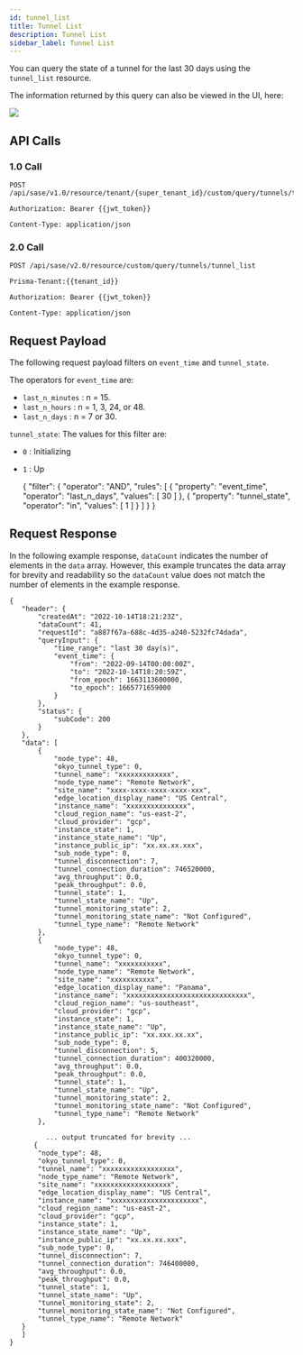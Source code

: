 ```yaml
---
id: tunnel_list
title: Tunnel List
description: Tunnel List
sidebar_label: Tunnel List
---
```


You can query the state of a tunnel for the last 30 days using the `tunnel_list` resource.

The information returned by this query can also be viewed in the UI, here:

![](/access/img/tunnel-list-img.png)

## API Calls

### 1.0 Call

    POST /api/sase/v1.0/resource/tenant/{super_tenant_id}/custom/query/tunnels/tunnel_list

    Authorization: Bearer {{jwt_token}}
    
    Content-Type: application/json

### 2.0 Call

    POST /api/sase/v2.0/resource/custom/query/tunnels/tunnel_list

    Prisma-Tenant:{{tenant_id}}

    Authorization: Bearer {{jwt_token}}
    
    Content-Type: application/json

## Request Payload

The following request payload filters on `event_time` and `tunnel_state`.

The operators for `event_time` are:

* `last_n_minutes` : n = 15.
* `last_n_hours` : n = 1, 3, 24, or 48.
* `last_n_days` : n = 7 or 30.


`tunnel_state`: The values for this filter are:
* `0` : Initializing
* `1` : Up


    {
      "filter": {
        "operator": "AND",
        "rules": [
          {
            "property": "event_time",
            "operator": "last_n_days",
            "values": [
              30
            ]
          },
          {
            "property": "tunnel_state",
            "operator": "in",
            "values": [
              1
            ]
          }
        ]
      }
    }


## Request Response

In the following example response, `dataCount` indicates the number of elements in the `data`
array. However, this example truncates the data array for brevity and readability so the 
`dataCount` value does not match the number of elements in the example response.

    {
       "header": {
           "createdAt": "2022-10-14T18:21:23Z",
           "dataCount": 41,
           "requestId": "a887f67a-688c-4d35-a240-5232fc74dada",
           "queryInput": {
               "time_range": "last 30 day(s)",
               "event_time": {
                   "from": "2022-09-14T00:00:00Z",
                   "to": "2022-10-14T18:20:59Z",
                   "from_epoch": 1663113600000,
                   "to_epoch": 1665771659000
               }
           },
           "status": {
               "subCode": 200
           }
       },
       "data": [
           {
               "node_type": 48,
               "okyo_tunnel_type": 0,
               "tunnel_name": "xxxxxxxxxxxxx",
               "node_type_name": "Remote Network",
               "site_name": "xxxx-xxxx-xxxx-xxxx-xxx",
               "edge_location_display_name": "US Central",
               "instance_name": "xxxxxxxxxxxxxxx",
               "cloud_region_name": "us-east-2",
               "cloud_provider": "gcp",
               "instance_state": 1,
               "instance_state_name": "Up",
               "instance_public_ip": "xx.xx.xx.xxx",
               "sub_node_type": 0,
               "tunnel_disconnection": 7,
               "tunnel_connection_duration": 746520000,
               "avg_throughput": 0.0,
               "peak_throughput": 0.0,
               "tunnel_state": 1,
               "tunnel_state_name": "Up",
               "tunnel_monitoring_state": 2,
               "tunnel_monitoring_state_name": "Not Configured",
               "tunnel_type_name": "Remote Network"
           },
           {
               "node_type": 48,
               "okyo_tunnel_type": 0,
               "tunnel_name": "xxxxxxxxxxx",
               "node_type_name": "Remote Network",
               "site_name": "xxxxxxxxxxx",
               "edge_location_display_name": "Panama",
               "instance_name": "xxxxxxxxxxxxxxxxxxxxxxxxxxxxxx",
               "cloud_region_name": "us-southeast",
               "cloud_provider": "gcp",
               "instance_state": 1,
               "instance_state_name": "Up",
               "instance_public_ip": "xx.xxx.xx.xx",
               "sub_node_type": 0,
               "tunnel_disconnection": 5,
               "tunnel_connection_duration": 400320000,
               "avg_throughput": 0.0,
               "peak_throughput": 0.0,
               "tunnel_state": 1,
               "tunnel_state_name": "Up",
               "tunnel_monitoring_state": 2,
               "tunnel_monitoring_state_name": "Not Configured",
               "tunnel_type_name": "Remote Network"
           },

             ... output truncated for brevity ...
          {
           "node_type": 48,
           "okyo_tunnel_type": 0,
           "tunnel_name": "xxxxxxxxxxxxxxxxxx",
           "node_type_name": "Remote Network",
           "site_name": "xxxxxxxxxxxxxxxxxxx",
           "edge_location_display_name": "US Central",
           "instance_name": "xxxxxxxxxxxxxxxxxxxxxx",
           "cloud_region_name": "us-east-2",
           "cloud_provider": "gcp",
           "instance_state": 1,
           "instance_state_name": "Up",
           "instance_public_ip": "xx.xx.xx.xxx",
           "sub_node_type": 0,
           "tunnel_disconnection": 7,
           "tunnel_connection_duration": 746400000,
           "avg_throughput": 0.0,
           "peak_throughput": 0.0,
           "tunnel_state": 1,
           "tunnel_state_name": "Up",
           "tunnel_monitoring_state": 2,
           "tunnel_monitoring_state_name": "Not Configured",
           "tunnel_type_name": "Remote Network"
       }
       ]
    }
    
